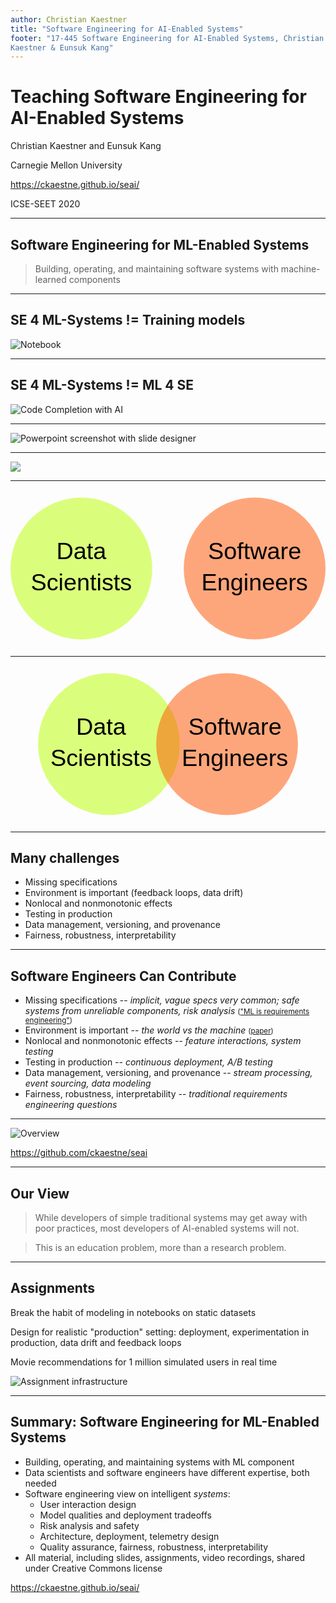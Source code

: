 ```yaml
---
author: Christian Kaestner
title: "Software Engineering for AI-Enabled Systems"
footer: "17-445 Software Engineering for AI-Enabled Systems, Christian
Kaestner & Eunsuk Kang"
---
```


# Teaching Software Engineering for AI-Enabled Systems

Christian Kaestner and Eunsuk Kang

Carnegie Mellon University

https://ckaestne.github.io/seai/

ICSE-SEET 2020

---


## Software Engineering for ML-Enabled Systems

> Building, operating, and maintaining software systems with machine-learned components



---
## SE 4 ML-Systems != Training models

![Notebook](notebook.png)





----


## SE 4 ML-Systems != ML 4 SE

![Code Completion with AI](codecompl.png)


----
![Powerpoint screenshot with slide designer](powerpoint.png)

----
![](temi.png)


---


<svg version="1.1" viewBox="0.0 0.0 800 400" xmlns:xlink="http://www.w3.org/1999/xlink" xmlns="http://www.w3.org/2000/svg">
    <style>
    text { font: 60px sans-serif; }
    </style>
    <circle r="180" cx="180", cy="200" fill="#b9ff00" fill-opacity="0.514" />
    <circle r="180" cx="620", cy="200" fill="#ff5500" fill-opacity="0.514" />
    <text x=180 y=160 dominant-baseline="middle" text-anchor="middle">Data</text>
    <text x=180 y=240 dominant-baseline="middle" text-anchor="middle">Scientists</text>
    <text x=620 y=160 dominant-baseline="middle" text-anchor="middle">Software</text>
    <text x=620 y=240 dominant-baseline="middle" text-anchor="middle">Engineers</text>
</svg>


----

<svg version="1.1" viewBox="0.0 0.0 800 400" xmlns:xlink="http://www.w3.org/1999/xlink" xmlns="http://www.w3.org/2000/svg">
    <style>
    text { font: 60px sans-serif; }
    </style>
    <circle r="180" cx="250", cy="200" fill="#b9ff00" fill-opacity="0.514" />
    <circle r="180" cx="550", cy="200" fill="#ff5500" fill-opacity="0.514" />
    <text x=230 y=160 dominant-baseline="middle" text-anchor="middle">Data</text>
    <text x=230 y=240 dominant-baseline="middle" text-anchor="middle">Scientists</text>
    <text x=570 y=160 dominant-baseline="middle" text-anchor="middle">Software</text>
    <text x=570 y=240 dominant-baseline="middle" text-anchor="middle">Engineers</text>
</svg>


---
## Many challenges


* Missing specifications
* Environment is important (feedback loops, data drift)
* Nonlocal and nonmonotonic effects 
* Testing in production
* Data management, versioning, and provenance
* Fairness, robustness, interpretability


----
## Software Engineers Can Contribute


* Missing specifications -- *implicit, vague specs very common; safe systems from unreliable components, risk analysis* <small>(["ML is requirements engineering"](https://medium.com/@ckaestne/machine-learning-is-requirements-engineering-8957aee55ef4))</small>
* Environment is important -- *the world vs the machine* <small>([paper](https://courses.cs.washington.edu/courses/csep503/19wi/schedule/papers/TheWorldAndTheMachine.pdf))</small>
* Nonlocal and nonmonotonic effects -- *feature interactions, system testing* 
* Testing in production -- *continuous deployment, A/B testing*
* Data management, versioning, and provenance -- *stream processing, event sourcing, data modeling*
* Fairness, robustness, interpretability -- *traditional requirements engineering questions*


----

![Overview](overview.png)

https://github.com/ckaestne/seai


----
## Our View

> While developers of simple traditional systems may get away with poor practices, most developers of AI-enabled systems will not.

> This is an education problem, more than a research problem. 


---
## Assignments

Break the habit of modeling in notebooks on static datasets

Design for realistic "production" setting: deployment, experimentation in production, data drift and feedback loops

Movie recommendations for 1 million simulated users in real time

![Assignment infrastructure](sim.png)


---
## Summary: Software Engineering for ML-Enabled Systems

* Building, operating, and maintaining systems with ML component
* Data scientists and software engineers have different expertise, both needed
* Software engineering view on intelligent *systems*:
    - User interaction design
    - Model qualities and deployment tradeoffs
    - Risk analysis and safety
    - Architecture, deployment, telemetry design
    - Quality assurance, fairness, robustness, interpretability
* All material, including slides, assignments, video recordings, shared under Creative Commons license

https://ckaestne.github.io/seai/
